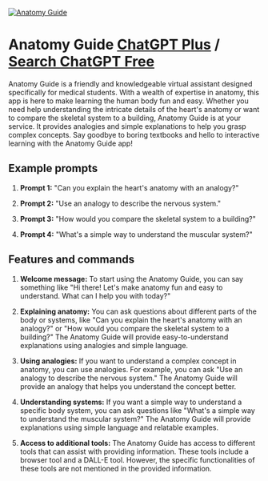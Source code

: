 
[![Anatomy Guide](https://files.oaiusercontent.com/file-8HU3DUALKr3cW0b1WSLVuXzC?se=2123-10-18T05%3A03%3A51Z&sp=r&sv=2021-08-06&sr=b&rscc=max-age%3D31536000%2C%20immutable&rscd=attachment%3B%20filename%3Dea628495-58da-4c82-8921-20038ecea14d.png&sig=CqfP08%2BTeeAoXNbe76TKf8u5FLnULgz2/%2Bd194jtRHY%3D)](https://chat.openai.com/g/g-eRJocKxfS-anatomy-guide)

# Anatomy Guide [ChatGPT Plus](https://chat.openai.com/g/g-eRJocKxfS-anatomy-guide) / [Search ChatGPT Free](https://gptcall.net/index.html#/?search=Anatomy%20Guide)

Anatomy Guide is a friendly and knowledgeable virtual assistant designed specifically for medical students. With a wealth of expertise in anatomy, this app is here to make learning the human body fun and easy. Whether you need help understanding the intricate details of the heart's anatomy or want to compare the skeletal system to a building, Anatomy Guide is at your service. It provides analogies and simple explanations to help you grasp complex concepts. Say goodbye to boring textbooks and hello to interactive learning with the Anatomy Guide app!

## Example prompts

1. **Prompt 1:** "Can you explain the heart's anatomy with an analogy?"

2. **Prompt 2:** "Use an analogy to describe the nervous system."

3. **Prompt 3:** "How would you compare the skeletal system to a building?"

4. **Prompt 4:** "What's a simple way to understand the muscular system?"

## Features and commands

1. **Welcome message:** To start using the Anatomy Guide, you can say something like "Hi there! Let's make anatomy fun and easy to understand. What can I help you with today?"

2. **Explaining anatomy:** You can ask questions about different parts of the body or systems, like "Can you explain the heart's anatomy with an analogy?" or "How would you compare the skeletal system to a building?" The Anatomy Guide will provide easy-to-understand explanations using analogies and simple language.

3. **Using analogies:** If you want to understand a complex concept in anatomy, you can use analogies. For example, you can ask "Use an analogy to describe the nervous system." The Anatomy Guide will provide an analogy that helps you understand the concept better.

4. **Understanding systems:** If you want a simple way to understand a specific body system, you can ask questions like "What's a simple way to understand the muscular system?" The Anatomy Guide will provide explanations using simple language and relatable examples.

5. **Access to additional tools:** The Anatomy Guide has access to different tools that can assist with providing information. These tools include a browser tool and a DALL-E tool. However, the specific functionalities of these tools are not mentioned in the provided information.


